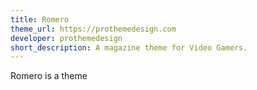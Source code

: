 ```yaml
---
title: Romero
theme_url: https://prothemedesign.com
developer: prothemedesign
short_description: A magazine theme for Video Gamers.
---
```

Romero is a theme

